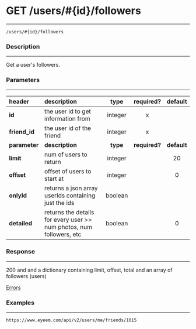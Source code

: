 # GET /users/#{id}/followers  
***
`/users/#{id}/followers`

### Description
***
Get a user's followers.

### Parameters
***

|header| description| type |required? |default|
|:---------|:--------------|:----------:|:------------:|:------------:|
|**id**|the user id to get information from|integer|x||
|**friend_id**|the user id of the friend|integer|x||
|**parameter**| **description**| **type** |**required?** |**default**|
|**limit**|num of users to return|integer||20|
|**offset**|offset of users to start at|integer||0|
|**onlyId**|returns a json array userIds containing just the ids|boolean|||
|**detailed**|returns the details for every user >> num photos, num followers, etc|boolean||0|

### Response
***


200 and and a dictionary containing limit, offset, total and an array of followers (users)

[Errors](../../resources/errors.md#files)

### Examples
***

`https://www.eyeem.com/api/v2/users/me/friends/1015`



